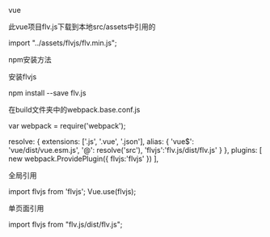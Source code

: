 vue

此vue项目flv.js下载到本地src/assets中引用的 

import "../assets/flvjs/flv.min.js";

 npm安装方法
 
 安装flvjs 
 
npm install --save flv.js

 在build文件夹中的webpack.base.conf.js 

var webpack = require('webpack');

resolve: {
    extensions: ['.js', '.vue', '.json'],
    alias: {
      'vue$': 'vue/dist/vue.esm.js',
      '@': resolve('src'),
      'flvjs':'flv.js/dist/flv.js'
    }
  },
  plugins: [
    new webpack.ProvidePlugin({
      flvjs:'flvjs'
    })
  ],

   全局引用 
   
  import flvjs from 'flvjs';
  Vue.use(flvjs);

 单页面引用 

import flvjs from "flv.js/dist/flv.js";
